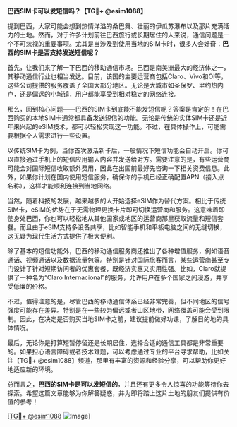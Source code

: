 **巴西SIM卡可以发短信吗？【TG💪+ @esim1088】**

提到巴西，大家可能会想到热情洋溢的桑巴舞、壮丽的伊瓜苏瀑布以及那片充满活力的土地。然而，对于许多计划前往巴西旅行或长期居住的人来说，通信问题是一个不可忽视的重要事项。尤其是当涉及到使用当地的SIM卡时，很多人会好奇：**巴西的SIM卡是否支持发送短信呢？**

首先，让我们来了解一下巴西的移动通信市场。巴西是南美洲最大的经济体之一，其移动通信行业也相当发达。目前，该国的主要运营商包括Claro、Vivo和Oi等，这些公司提供的服务覆盖了全国大部分地区。无论是大城市如圣保罗、里约热内卢，还是偏远的小城镇，用户都能享受到相对稳定的网络连接。

那么，回到核心问题——巴西的SIM卡到底能不能发短信呢？答案是肯定的！在巴西购买的本地SIM卡通常都具备发送短信的功能。无论是传统的实体SIM卡还是近年来兴起的eSIM技术，都可以轻松实现这一功能。不过，在具体操作上，可能需要根据个人需求进行一些设置。

以传统SIM卡为例，当你首次激活新卡后，一般情况下短信功能会自动开启。你可以直接通过手机上的短信应用输入内容并发送给对方。需要注意的是，有些运营商可能会对国际短信收取额外费用，因此在出国前最好先咨询一下相关资费信息。此外，如果你计划在国内使用短信服务，确保你的手机已经正确配置APN（接入点名称），这样才能顺利连接到当地网络。

当然，随着科技的发展，越来越多的人开始选择eSIM作为替代方案。相比于传统SIM卡，eSIM的优势在于无需物理更换卡片即可切换运营商和服务。这意味着即使身处巴西，你也可以轻松地从其他国家或地区的运营商那里获取流量和短信套餐。而且由于eSIM支持多设备共享，比如智能手机和平板电脑之间的无缝切换，这无疑为现代生活方式提供了极大便利。

除了基本的短信功能外，巴西的移动通信服务商还推出了各种增值服务，例如语音通话、视频通话以及数据流量包等。特别是针对国际旅客而言，某些运营商甚至专门设计了针对短期访问者的优惠套餐，既经济实惠又实用性强。比如，Claro就提供了一种名为“Claro Internacional”的服务，允许用户在多个国家之间漫游，并享受低廉的价格。

不过，值得注意的是，尽管巴西的移动通信体系已经非常完善，但不同地区的信号强度可能存在差异。特别是在一些较为偏远或者山区地带，网络覆盖可能会受到限制。因此，在决定是否购买当地SIM卡之前，建议提前做好功课，了解目的地的具体情况。

最后，无论你是打算短暂停留还是长期居住，选择合适的通信工具都是非常重要的。如果担心语言障碍或者技术难题，可以考虑通过专业的平台寻求帮助，比如关注【TG💪+ @esim1088】频道，那里有丰富的资源和经验分享，可以帮助你更好地适应新的环境。

总而言之，**巴西的SIM卡是可以发短信的**，并且还有更多令人惊喜的功能等待你去探索。希望这篇文章能够为你解答疑惑，并为即将踏上这片土地的朋友们提供有价值的参考！

[[TG💪+ @esim1088](https://t.me/s/esim1088) ![Image](https://i.postimg.cc/4NQfJmqS/Snipaste-2025-05-13-00-14-12.png)]